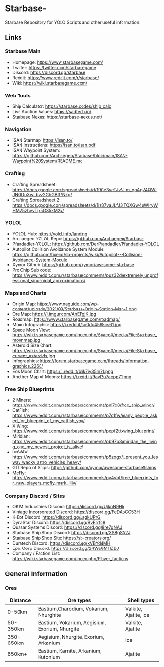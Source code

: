 # Starbase-
Starbase Repository for YOLO Scripts and other useful information:
## Links
### Starbase Main
* Homepage: https://www.starbasegame.com/
* Twitter: https://twitter.com/starbasegame
* Discord: https://discord.gg/starbase
* Reddit: https://www.reddit.com/r/starbase/
* Wiki: https://wiki.starbasegame.com/
### Web Tools
* Ship Calculator: https://starbase.codes/ship_calc
* Live Auction Values: https://sadtech.io/
* Starbase Nexus: https://starbase-nexus.net/
### Navigation
* ISAN Starmap: https://isan.to/
* ISAN Instructions: https://isan.to/isan.pdf
* ISAN Waypoint System: https://github.com/Archaegeo/Starbase/blob/main/ISAN-Waypoint%20System/README.md
### Crafting
* Crafting Spreadsheet: https://docs.google.com/spreadsheets/d/19Ce3veTJyVLm_qoAqV4QWIJNODuXwLbvv2GhGB37Nkg/
* Crafting Spreadsheet 2: https://docs.google.com/spreadsheets/d/1iz37vaJLfJ3iTQXGw4uWIryWHMV5zhyvTjx5G35kM2k/
### YOLOL 
* YOLOL Hub: https://yolol.info/landing
* Archaegeo YOLOL Repo: https://github.com/Archaegeo/Starbase
* Pfandadler-YOLOL: https://github.com/DerPfandadler/Pfandadler-YOLOL
* Autopilot Collision Avoidance System Module: https://github.com/fixerid/sb-projects/wiki/Autopilot---Collision-Avoidance-System-Module
* Xymor Github: https://github.com/xymor/awesome-starbase
* Pro Chip Sub code: https://www.reddit.com/r/starbase/comments/puz32d/extremely_unprofessional_sinusoidal_approximations/
### Maps and Charts
* Origin Map: https://www.naguide.com/wp-content/uploads/2021/08/Starbase-Origin-Station-Map-1.png
* Ore Map: https://i.imgur.com/AnEFgjK.jpg
* Roadmap: https://www.starbasegame.com/roadmap/
* Moon Infographic: https://i.redd.it/so0dc4595cs61.jpg
* Space Moon View: https://wiki.starbasegame.com/index.php/Space#/media/File:Starbase_moonmap.jpg
* Asteroid Size Chart: https://wiki.starbasegame.com/index.php/Space#/media/File:Starbase_current_asteroids.jpg
* Infographics: https://forum.starbasegame.com/threads/information-graphics.2268/
* Eos Moon Chart: https://i.redd.it/blik7iy35ln71.png
* Another Map of Moons: https://i.redd.it/9avl2u7acpp71.png
### Free Ship Blueprints
* 2 Miners: https://www.reddit.com/r/starbase/comments/pnl7c3/free_ship_miner/
* CatFish: https://www.reddit.com/r/starbase/comments/p7c1fw/many_people_asked_for_blueprint_of_my_catfish_you/
* X Wing: https://www.reddit.com/r/starbase/comments/pepf2t/xwing_blueprint/
* Miridian: https://www.reddit.com/r/starbase/comments/pb97b3/miridan_the_living_one_my_newest_project_is_alive/
* lesWAV: https://www.reddit.com/r/starbase/comments/p5zogx/i_present_you_leswav_wacky_astro_vehicles_heavy/
* GIT Repo of Ships: https://github.com/xymor/awesome-starbase#ships
* McFly: https://www.reddit.com/r/starbase/comments/pv4vbt/free_blueprints_for_new_players_mcfly_mark_iiiiv/
### Company Discord / Sites
* OKIM Inducstries Discord: https://discord.gg/UjknN9Hh
* Vintage Incorporated Discord: https://discord.gg/FeDApCC53H
* K-Bot Discord: https://discord.gg/JsgkUPrG
* DynaStar Discord: https://discord.gg/BvErrfq8
* Quasar Systems Discord: https://discord.gg/8re7gNAJ
* Starbase Ship Shop Discord: https://discord.gg/XS8gSA2J
* Starbase Ship Shop Site: https://sb-creators.org/
* Duratech Discord: https://discord.gg/xVBYddMH
* Epic Corp Discord: https://discord.gg/24WeGMHZBJ
* Company / Faction List: https://wiki.starbasegame.com/index.php/Player_factions
## General Information
### Ores

Distance | Ore types | Shell types
-------- | --------- | -----------
0-50km |Bastium,Charodium, Vokarium, Nhurghite | Valkite, Ajatite, Ice
50-350km | Bastium, Vokarium, Aegisium, Exorium, Nhurgite | Valkite, Ajatite
350-650km	| Aegisium, Nhurgite, Exorium, Arkanium | Ice
650km+ | Bastium, Karnite, Arkanium, Kutonium | Ajatite


